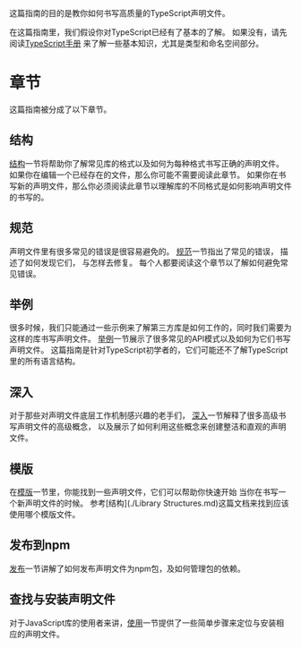 这篇指南的目的是教你如何书写高质量的TypeScript声明文件。

在这篇指南里，我们假设你对TypeScript已经有了基本的了解。
如果没有，请先阅读[TypeScript手册](https://www.typescriptlang.org/docs/handbook/basic-types.html)
  来了解一些基本知识，尤其是类型和命名空间部分。

# 章节

这篇指南被分成了以下章节。

## 结构

[结构](./Library%20Structures.md)一节将帮助你了解常见库的格式以及如何为每种格式书写正确的声明文件。
如果你在编辑一个已经存在的文件，那么你可能不需要阅读此章节。
如果你在书写新的声明文件，那么你必须阅读此章节以理解库的不同格式是如何影响声明文件的书写的。

## 规范

声明文件里有很多常见的错误是很容易避免的。
[规范](./Do's%20and%20Don'ts.md)一节指出了常见的错误，
  描述了如何发现它们，
  与怎样去修复。
每个人都要阅读这个章节以了解如何避免常见错误。

## 举例

很多时候，我们只能通过一些示例来了解第三方库是如何工作的，同时我们需要为这样的库书写声明文件。
[举例](./By%20Example.md)一节展示了很多常见的API模式以及如何为它们书写声明文件。
这篇指南是针对TypeScript初学者的，它们可能还不了解TypeScript里的所有语言结构。

## 深入

对于那些对声明文件底层工作机制感兴趣的老手们，
  [深入](./Deep%20Dive.md)一节解释了很多高级书写声明文件的高级概念，
  以及展示了如何利用这些概念来创建整洁和直观的声明文件。

## 模版

在[模版](./Templates.md)一节里，你能找到一些声明文件，它们可以帮助你快速开始
  当你在书写一个新声明文件的时候。
参考[结构](./Library Structures.md)这篇文档来找到应该使用哪个模版文件。

## 发布到npm

[发布](./Publishing.md)一节讲解了如何发布声明文件为npm包，及如何管理包的依赖。

## 查找与安装声明文件

对于JavaScript库的使用者来讲，[使用](./Consumption.md)一节提供了一些简单步骤来定位与安装相应的声明文件。